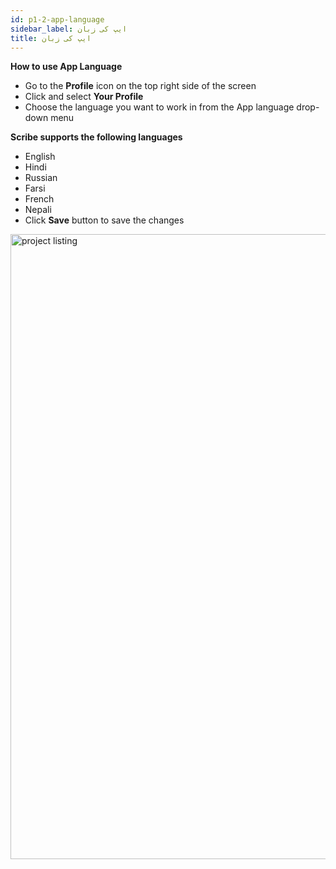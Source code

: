 ```yaml
---
id: p1-2-app-language
sidebar_label: ایپ کی زبان
title: ایپ کی زبان
---
```


**How to use App Language**

- Go to the **Profile** icon on the top right side of the screen
- Click and select  **Your Profile**
- Choose the language you want to work in from the App language drop-down menu

**Scribe supports the following languages**
  - English
  - Hindi
  - Russian
  - Farsi
  - French
  - Nepali
- Click **Save** button to save the changes

<img src="/assets/applanguage.png"  width="1000px" alt="project listing" />